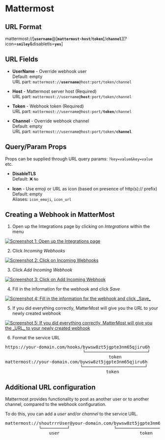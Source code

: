 # Mattermost

## URL Format

<span class="bk">mattermost://[__`username`__@]**`mattermost-host`**/**`token`**[/**`channel`**][?icon=__`smiley`__&disabletls=__`yes`__]</span>

## URL Fields

- **UserName** - Override webhook user<br>
  Default: empty<br>
  URL part: <code>mattermost://<strong>username</strong>@host:port/token/channel</code>

- **Host** - Mattermost server host (Required)<br>
  URL part: <code>mattermost://username@<strong>host</strong>:port/token/channel</code>

- **Token** - Webhook token (Required)<br>
  URL part: <code>mattermost://username@host:port/<strong>token</strong>/channel</code>

- **Channel** - Override webhook channel<br>
  Default: empty<br>
  URL part: <code>mattermost://username@host:port/token/<strong>channel</strong></code>

## Query/Param Props

Props can be supplied through URL query params: `?key=value&key=value` etc.

- **DisableTLS**<br>
  Default: ❌ `No`

- **Icon** - Use emoji or URL as icon (based on presence of http(s):// prefix)<br>
  Default: empty<br>
  Aliases: `icon_emoji`, `icon_url`

## Creating a Webhook in MatterMost

1. Open up the Integrations page by clicking on _Integrations_ within the menu

<a href="/image/mattermost/1.png" target="_blank">
   <img src="/image/mattermost/1.png" alt="Screenshot 1: Open up the Integrations page" />
</a>

2. Click _Incoming Webhooks_

<a href="/image/mattermost/2.png" target="_blank">
   <img src="/image/mattermost/2.png" alt="Screenshot 2: Click on Incoming Webhooks" />
</a>

3. Click _Add Incoming Webhook_

<a href="/image/mattermost/3.png" target="_blank">
   <img src="/image/mattermost/3.png" alt="Screenshot 3: Click on Add Incoming Webhook" />
</a>

4. Fill in the information for the webhook and click _Save_

<a href="/image/mattermost/4.png" target="_blank">
   <img src="/image/mattermost/4.png" alt="Screenshot 4: Fill in the information for the webhook and click _Save_" />
</a>

5. If you did everything correctly, MatterMost will give you the _URL_ to your newly created webhook

<a href="/image/mattermost/5.png" target="_blank">
   <img src="/image/mattermost/5.png" alt="Screenshot 5: If you did everything correctly, MatterMost will give you the _URL_ to your newly created webhook" />
</a>

6. Format the service URL

<pre class="bk">
https://your-domain.com/hooks/bywsw8zt5jgpte3nm65qjiru6h
                              └────────────────────────┘
                                        token
mattermost://your-domain.com/bywsw8zt5jgpte3nm65qjiru6h
                             └────────────────────────┘
                                       token
</pre>

## Additional URL configuration

Mattermost provides functionality to post as another user or to another channel, compared to the webhook configuration.

To do this, you can add a _user_ and/or _channel_ to the service URL.

<pre class="bk">
mattermost://shoutrrrUser@your-domain.com/bywsw8zt5jgpte3nm65qjiru6h/shoutrrrChannel
             └──────────┘                 └────────────────────────┘ └─────────────┘
                 user                               token                channel
</pre>

<!-- ## Passing parameters via code

If you want to, you also have the possibility to pass parameters to the `send` function.
<br/>
The following example contains all parameters that are currently supported.

```go
params := (*types.Params)(
	&map[string]string{
		"username": "overwriteUserName",
		"channel": "overwriteChannel",
        "icon": "overwriteIcon",
	},
)

service.Send("this is a message", params)
```

This will overwrite any options, that you passed via URL. -->
